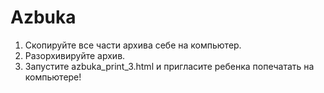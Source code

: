 # Azbuka
1. Скопируйте все части архива себе на компьютер.
2. Разорхивируйте архив.
3. Запустите azbuka_print_3.html и пригласите ребенка попечатать на компьютере!
